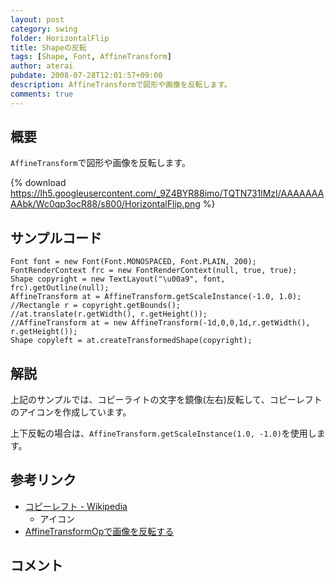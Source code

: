```yaml
---
layout: post
category: swing
folder: HorizontalFlip
title: Shapeの反転
tags: [Shape, Font, AffineTransform]
author: aterai
pubdate: 2008-07-28T12:01:57+09:00
description: AffineTransformで図形や画像を反転します。
comments: true
---
```

## 概要
`AffineTransform`で図形や画像を反転します。

{% download https://lh5.googleusercontent.com/_9Z4BYR88imo/TQTN731lMzI/AAAAAAAAAbk/Wc0qp3ocR88/s800/HorizontalFlip.png %}

## サンプルコード
<pre class="prettyprint"><code>Font font = new Font(Font.MONOSPACED, Font.PLAIN, 200);
FontRenderContext frc = new FontRenderContext(null, true, true);
Shape copyright = new TextLayout("\u00a9", font, frc).getOutline(null);
AffineTransform at = AffineTransform.getScaleInstance(-1.0, 1.0);
//Rectangle r = copyright.getBounds();
//at.translate(r.getWidth(), r.getHeight());
//AffineTransform at = new AffineTransform(-1d,0,0,1d,r.getWidth(), r.getHeight());
Shape copyleft = at.createTransformedShape(copyright);
</code></pre>

## 解説
上記のサンプルでは、コピーライトの文字を鏡像(左右)反転して、コピーレフトのアイコンを作成しています。

上下反転の場合は、`AffineTransform.getScaleInstance(1.0, -1.0)`を使用します。

## 参考リンク
- [コピーレフト - Wikipedia](http://en.wikipedia.org/wiki/Copyleft)
    - アイコン
- [AffineTransformOpで画像を反転する](http://terai.xrea.jp/Swing/AffineTransformOp.html)

<!-- dummy comment line for breaking list -->

## コメント
